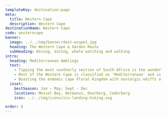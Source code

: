 ```yaml
---
templateKey: destination-page
meta:
  title: Western Cape
  description: Western Cape
destinationName: Western Cape
code: westerncape
banner:
  image: ../../img/banner/dest-wcape1.jpg
  heading: The Western Cape & Garden Route
  subHeading: Wining, dining, whale watching and walking
intro:
  heading: Mediterranean Amblings
  text:
    - Tipping the most southerly section of South Africa is the wonderful Western Cape. Edged by the Atlantic Ocean on the west, and the Indian Ocean on the east; the Western Cape is famed for its diverse climates.
    - Most of the Western Cape is classified as 'Mediterranean' and is dominated by the sandstone Cape Fold Mountains. The interior sports semi-arid conditions typical of the mystical Karoo, and as one heads up the east coast the environment mellows into a maritime climate, feeding dense moisture into the green forests of the Garden Route.
    - Boasting the endemic Cape Floral Kingdom with nostalgic whiffs of Fynbos underfoot; the Western Cape is exceptionally popular with local and international holiday makers. Whether it's strolling from one vineyard to the next on the Winelands Trail, dossing down in luxury B&Bs after a day of dedicated strandlooping, or whale watching along the coast, there's something for everyone in this foot of the country.
  inset:
    bestSeason: Jan – May; Sept - Dec
    locations: Mossel Bay, Hermanus, Overberg, Cederberg
    icon: ../../img/icons/ico-landing-hiking.svg

order: 8
---
```

